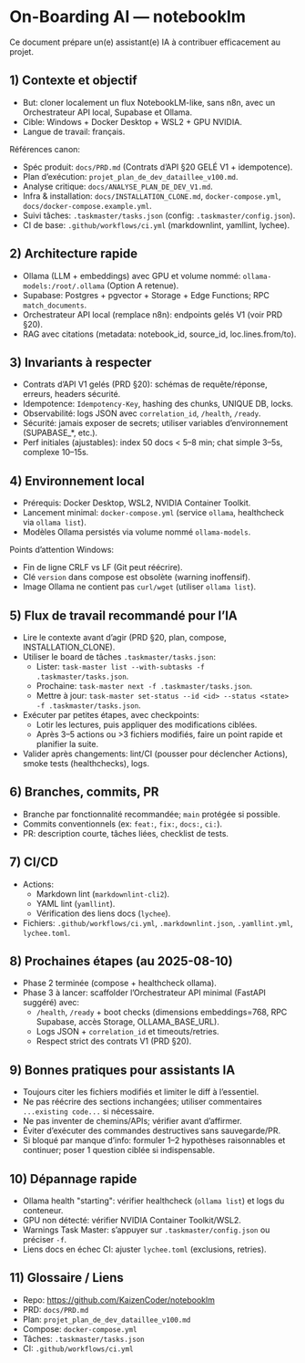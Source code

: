 # On-Boarding AI — notebooklm

Ce document prépare un(e) assistant(e) IA à contribuer efficacement au projet.

## 1) Contexte et objectif
- But: cloner localement un flux NotebookLM-like, sans n8n, avec un Orchestrateur API local, Supabase et Ollama.
- Cible: Windows + Docker Desktop + WSL2 + GPU NVIDIA.
- Langue de travail: français.

Références canon:
- Spéc produit: `docs/PRD.md` (Contrats d’API §20 GELÉ V1 + idempotence).
- Plan d’exécution: `projet_plan_de_dev_dataillee_v100.md`.
- Analyse critique: `docs/ANALYSE_PLAN_DE_DEV_V1.md`.
- Infra & installation: `docs/INSTALLATION_CLONE.md`, `docker-compose.yml`, `docs/docker-compose.example.yml`.
- Suivi tâches: `.taskmaster/tasks.json` (config: `.taskmaster/config.json`).
- CI de base: `.github/workflows/ci.yml` (markdownlint, yamllint, lychee).

## 2) Architecture rapide
- Ollama (LLM + embeddings) avec GPU et volume nommé: `ollama-models:/root/.ollama` (Option A retenue).
- Supabase: Postgres + pgvector + Storage + Edge Functions; RPC `match_documents`.
- Orchestrateur API local (remplace n8n): endpoints gelés V1 (voir PRD §20).
- RAG avec citations (metadata: notebook_id, source_id, loc.lines.from/to).

## 3) Invariants à respecter
- Contrats d’API V1 gelés (PRD §20): schémas de requête/réponse, erreurs, headers sécurité.
- Idempotence: `Idempotency-Key`, hashing des chunks, UNIQUE DB, locks.
- Observabilité: logs JSON avec `correlation_id`, `/health`, `/ready`.
- Sécurité: jamais exposer de secrets; utiliser variables d’environnement (SUPABASE_*, etc.).
- Perf initiales (ajustables): index 50 docs < 5–8 min; chat simple 3–5s, complexe 10–15s.

## 4) Environnement local
- Prérequis: Docker Desktop, WSL2, NVIDIA Container Toolkit.
- Lancement minimal: `docker-compose.yml` (service `ollama`, healthcheck via `ollama list`).
- Modèles Ollama persistés via volume nommé `ollama-models`.

Points d’attention Windows:
- Fin de ligne CRLF vs LF (Git peut réécrire). 
- Clé `version` dans compose est obsolète (warning inoffensif).
- Image Ollama ne contient pas `curl/wget` (utiliser `ollama list`).

## 5) Flux de travail recommandé pour l’IA
- Lire le contexte avant d’agir (PRD §20, plan, compose, INSTALLATION_CLONE).
- Utiliser le board de tâches `.taskmaster/tasks.json`:
  - Lister: `task-master list --with-subtasks -f .taskmaster/tasks.json`.
  - Prochaine: `task-master next -f .taskmaster/tasks.json`.
  - Mettre à jour: `task-master set-status --id <id> --status <state> -f .taskmaster/tasks.json`.
- Exécuter par petites étapes, avec checkpoints: 
  - Lotir les lectures, puis appliquer des modifications ciblées.
  - Après 3–5 actions ou >3 fichiers modifiés, faire un point rapide et planifier la suite.
- Valider après changements: lint/CI (pousser pour déclencher Actions), smoke tests (healthchecks), logs.

## 6) Branches, commits, PR
- Branche par fonctionnalité recommandée; `main` protégée si possible.
- Commits conventionnels (ex: `feat:`, `fix:`, `docs:`, `ci:`). 
- PR: description courte, tâches liées, checklist de tests.

## 7) CI/CD
- Actions: 
  - Markdown lint (`markdownlint-cli2`).
  - YAML lint (`yamllint`).
  - Vérification des liens docs (`lychee`).
- Fichiers: `.github/workflows/ci.yml`, `.markdownlint.json`, `.yamllint.yml`, `lychee.toml`.

## 8) Prochaines étapes (au 2025-08-10)
- Phase 2 terminée (compose + healthcheck ollama).
- Phase 3 à lancer: scaffolder l’Orchestrateur API minimal (FastAPI suggéré) avec:
  - `/health`, `/ready` + boot checks (dimensions embeddings=768, RPC Supabase, accès Storage, OLLAMA_BASE_URL).
  - Logs JSON + `correlation_id` et timeouts/retries.
  - Respect strict des contrats V1 (PRD §20).

## 9) Bonnes pratiques pour assistants IA
- Toujours citer les fichiers modifiés et limiter le diff à l’essentiel.
- Ne pas réécrire des sections inchangées; utiliser commentaires `...existing code...` si nécessaire.
- Ne pas inventer de chemins/APIs; vérifier avant d’affirmer.
- Éviter d’exécuter des commandes destructives sans sauvegarde/PR.
- Si bloqué par manque d’info: formuler 1–2 hypothèses raisonnables et continuer; poser 1 question ciblée si indispensable.

## 10) Dépannage rapide
- Ollama health "starting": vérifier healthcheck (`ollama list`) et logs du conteneur.
- GPU non détecté: vérifier NVIDIA Container Toolkit/WSL2.
- Warnings Task Master: s’appuyer sur `.taskmaster/config.json` ou préciser `-f`.
- Liens docs en échec CI: ajuster `lychee.toml` (exclusions, retries).

## 11) Glossaire / Liens
- Repo: https://github.com/KaizenCoder/notebooklm
- PRD: `docs/PRD.md`
- Plan: `projet_plan_de_dev_dataillee_v100.md`
- Compose: `docker-compose.yml`
- Tâches: `.taskmaster/tasks.json`
- CI: `.github/workflows/ci.yml`
